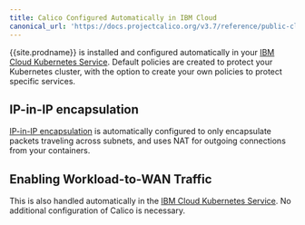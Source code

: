 ```yaml
---
title: Calico Configured Automatically in IBM Cloud
canonical_url: 'https://docs.projectcalico.org/v3.7/reference/public-cloud/ibm'
---
```


{{site.prodname}} is installed and configured automatically in your [IBM Cloud Kubernetes Service][IBMKUBE].  Default policies are created to protect your Kubernetes cluster, with the option to create your own policies to protect specific services.

## IP-in-IP encapsulation

[IP-in-IP encapsulation][IPIP] is automatically configured to only encapsulate packets traveling across subnets, and uses NAT for outgoing connections from your containers.

## Enabling Workload-to-WAN Traffic

This is also handled automatically in the [IBM Cloud Kubernetes Service][IBMKUBE].  No additional configuration of Calico is necessary.

[IPIP]: {{site.baseurl}}/{{page.version}}/usage/configuration/ip-in-ip
[IBMKUBE]: https://www.ibm.com/cloud/container-service/

